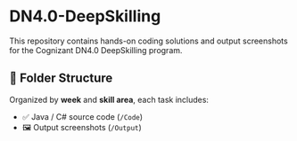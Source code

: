 # DN4.0-DeepSkilling

This repository contains hands-on coding solutions and output screenshots for the Cognizant DN4.0 DeepSkilling program.

## 📁 Folder Structure

Organized by **week** and **skill area**, each task includes:
- ✅ Java / C# source code (`/Code`)
- 🖼️ Output screenshots (`/Output`)
